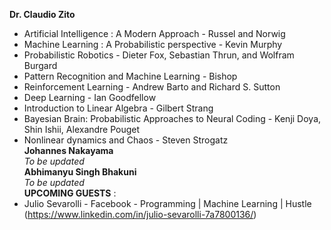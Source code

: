 **Dr. Claudio Zito**  
* Artificial Intelligence : A Modern Approach - Russel and Norwig  
* Machine Learning : A Probabilistic perspective - Kevin Murphy  
* Probabilistic Robotics - Dieter Fox, Sebastian Thrun, and Wolfram Burgard  
* Pattern Recognition and Machine Learning - Bishop  
* Reinforcement Learning - Andrew Barto and Richard S. Sutton  
* Deep Learning - Ian Goodfellow  
* Introduction to Linear Algebra - Gilbert Strang  
* Bayesian Brain: Probabilistic Approaches to Neural Coding - Kenji Doya, Shin Ishii, Alexandre Pouget  
* Nonlinear dynamics and Chaos - Steven Strogatz  
**Johannes Nakayama**  
*To be updated*  
**Abhimanyu Singh Bhakuni**  
*To be updated*  
**UPCOMING GUESTS** : 
* Julio Sevarolli - Facebook - Programming | Machine Learning | Hustle (https://www.linkedin.com/in/julio-sevarolli-7a7800136/)  
